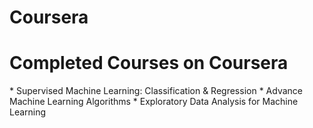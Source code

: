 # Coursera
<h1>Completed Courses on Coursera</h1>
* Supervised Machine Learning: Classification & Regression
* Advance Machine Learning Algorithms
* Exploratory Data Analysis for Machine Learning
